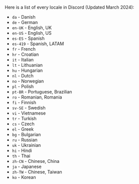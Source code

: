 Here is a list of every locale in Discord (Updated March 2024):

-   `da` - Danish
-   `de` - German
-   `en-UK` - English, UK
-   `en-US` - English, US
-   `es-ES` - Spanish
-   `es-419` - Spanish, LATAM
-   `fr` - French
-   `hr` - Croatian
-   `it` - Italian
-   `lt` - Lithuanian
-   `hu` - Hungarian
-   `nl` - Dutch
-   `no` - Norwegian
-   `pl` - Polish
-   `pt-BR` - Portuguese, Brazilian
-   `ro` - Romanian, Romania
-   `fi` - Finnish
-   `sv-SE` - Swedish
-   `vi` - Vietnamese
-   `tr` - Turkish
-   `cs` - Czech
-   `el` - Greek
-   `bg` - Bulgarian
-   `ru` - Russian
-   `uk` - Ukrainian
-   `hi` - Hindi
-   `th` - Thai
-   `zh-CN` - Chinese, China
-   `ja` - Japanese
-   `zh-TW` - Chinese, Taiwan
-   `ko` - Korean
